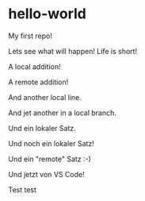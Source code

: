 # hello-world
My first repo!

Lets see what will happen! Life is short!

A local addition!

A remote addition!

And another local line.

And jet another in a local branch.

Und ein lokaler Satz.

Und noch ein lokaler Satz!

Und ein "remote" Satz :-)

Und jetzt von VS Code!

Test test